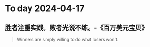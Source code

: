 
# To day 2024-04-17


## 胜者注重实践，败者光说不练。-《百万美元宝贝》
> Winners are simply willing to do what losers won't.

    